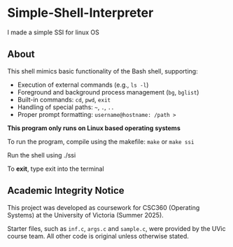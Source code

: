 # Simple-Shell-Interpreter
I made a simple SSI for linux OS

## About

This shell mimics basic functionality of the Bash shell, supporting:

- Execution of external commands (e.g., `ls -l`)
- Foreground and background process management (`bg`, `bglist`)
- Built-in commands: `cd`, `pwd`, `exit`
- Handling of special paths: `~`, `.`, `..`
- Proper prompt formatting: `username@hostname: /path >`


**This program only runs on Linux based operating systems**

To run the program, compile using the makefile: `make` or `make ssi`

Run the shell using ./ssi

To **exit**, type exit into the terminal

## Academic Integrity Notice

This project was developed as coursework for CSC360 (Operating Systems) at the University of Victoria (Summer 2025).

Starter files, such as `inf.c`, `args.c` and `sample.c`, were provided by the UVic course team. All other code is original unless otherwise stated.
